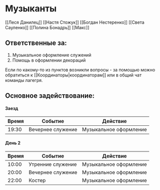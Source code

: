 # Музыканты
[[Леся Данилец]]
[[Настя Стожук]]
[[Богдан Нестеренко]]
[[Света Сауленко]]
[[Полина Бонадрь]]
[[Макс]]

## Ответственные за:
1.  Музыкальное оформление служений
2.  Помощь в оформлении декораций 

Если по какому-то из пунктов возникли вопросы - за помощью можно обратиться к [[Координаторы|координаторам]] или в общий чат команды лагегря.

## Основное задействование:
#### Заезд
| Время | Событие           | Действие               |
| ----- | ----------------- | ---------------------- |
| 19:30 | Вечернее служение | Музыкальное оформление | 



#### День 2
| Время | Событие           | Действие                                           |
| ----- | ----------------- | -------------------------------------------------- |
| 10:00 | Утренние служение | Музыкальное оформление                             |
| 20:00 | Вечернее служение | Музыкальное оформление                             |
| 22:00 | Костер            | Музыкальное оформление                                    |

